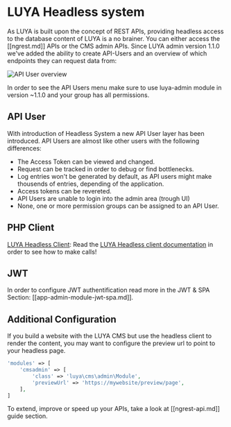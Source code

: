 # LUYA Headless system

As LUYA is built upon the concept of REST APIs, providing headless access to the database content of LUYA is a no brainer. You can either access the [[ngrest.md]] APIs or the CMS admin APIs. Since LUYA admin version 1.1.0 we've added the ability to create API-Users and an overview of which endpoints they can request data from:

![API User overview](https://raw.githubusercontent.com/luyadev/luya/master/docs/guide/img/api-user-overview.png "API User overview")

In order to see the API Users menu make sure to use luya-admin module in version ~1.1.0 and your group has all permissions.

## API User

With introduction of Headless System a new API User layer has been introduced. API Users are almost like other users with the following differences:

+ The Access Token can be viewed and changed.
+ Request can be tracked in order to debug or find bottlenecks.
+ Log entries won't be generated by default, as API users might make thousends of entries, depending of the application.
+ Access tokens can be revereted.
+ API Users are unable to login into the admin area (trough UI)
+ None, one or more permission groups can be assigned to an API User.

## PHP Client

[LUYA Headless Client](https://luya.io/packages/luyadev--luya-headless): Read the [LUYA Headless client documentation](https://luya.io/packages/luyadev--luya-headless) in order to see how to make calls!

## JWT

In order to configure JWT authentification read more in the JWT & SPA Section: [[app-admin-module-jwt-spa.md]].

## Additional Configuration

If you build a website with the LUYA CMS but use the headless client to render the content, you may want to configure the preview url to point to your headless page.

```php
'modules' => [
    'cmsadmin' => [
        'class' => 'luya\cms\admin\Module',
        'previewUrl' => 'https://mywebsite/preview/page',
    ],
]
```

To extend, improve or speed up your APIs, take a look at [[ngrest-api.md]] guide section.
